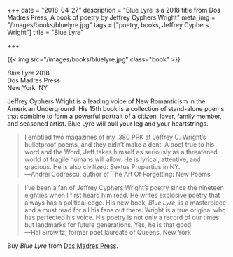 +++
date = "2018-04-27"
description = "Blue Lyre is a 2018 title from Dos Madres Press, A book of poetry by Jeffrey Cyphers Wright"
meta_img = "/images/books/bluelyre.jpg"
tags = ["poetry, books, Jeffrey Cyphers Wright"]
title = "Blue Lyre"

+++

{{< img src="/images/books/bluelyre.jpg" class="book" >}}

<p><em>Blue Lyre</em> 2018<br>Dos Madres Press<br>New York, NY</p> 

Jeffrey Cyphers Wright is a leading voice of New Romanticism in the American Underground. His 15th book is a collection of stand-alone poems that combine to form a powerful portrait of a citizen, lover, family member, and seasoned artist. Blue Lyre will pull your leg and your heartstrings.

>I emptied two magazines of my .380 PPK at Jeffrey C. Wright’s bulletproof poems, and they didn’t make a dent. A poet true to his word and the Word, Jeff takes himself as seriously as a threatened world of
fragile humans will allow. He is lyrical, attentive, and gracious. He is also civilized: Sextus Propertius in NY.  
—Andrei Codrescu, author of The Art Of Forgetting: New Poems

>I’ve been a fan of Jeffrey Cyphers Wright’s poetry since the nineteen eighties when I first heard him read. He writes explosive poetry that
always has a political edge. His new book, *Blue Lyre*, is a masterpiece and a must read for all his fans out there. Wright is a true original who
has perfected his voice. His poetry is not only a record of our times but landmarks for future generations. Yes, he is that good.  
—Hal Sirowitz, former poet laureate of Queens, New York

Buy *Blue Lyre* from [Dos Madres Press](https://www.dosmadres.com/shop/blue-lyre-by-jeffrey-cyphers-wright/).
